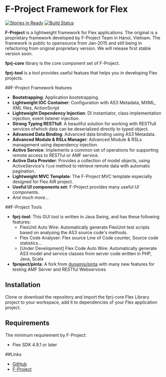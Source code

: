 # F-Project Framework for Flex
[![Stories in Ready](https://badge.waffle.io/fproject/f-project.png?label=1%20-%20Ready)](https://waffle.io/fproject/f-project)
[![Build Status](https://travis-ci.org/fproject/f-project.svg?branch=master)](https://travis-ci.org/fproject/f-project)

**F-Project** is a lightweight framework for Flex applications.
The original is a proprietary framework developed by F-Project Team in Hanoi, Vietnam.
The framework is public to opensource from Jan-2015 and still being in refactoring from original proprietary version.
We will release first stable version soon.

**fprj-core** library is the core component set of F-Project.

**fprj-tool** is a tool provides useful featues that helps you in developing Flex projects.

##F-Project Framework features

* **Bootstrapping**: Application bootstrapping.
* **Lightweight IOC Container**: Configuration with AS3 Metadata, MXML, XML files, ActionScript
* **Lightweight Dependency Injection**: DI instantiator, class implementation injection, event listener injection.
* **Strong Typing RESTfull**: A beautiful solution for working with RESTfull services ofwhich data can be deserialized directly to typed object.
* **Advanced Data Binding**: Advanced data binding using AS3 Metadata.
* **Advanced Module & RSLs Manager**: Advanced Module & RSLs management using dependency injection.
* **Active Service**: Implements a common set of operations for supporting remote access to RESTful or AMF service.
* **Active Data Provider**: Provides a collection of model objects, using ActiveService's `find` method to retrieve remote data with automatic pagination.
* **Lightweight MVC Template**: The F-Project MVC template especially designed for Flex AIR project.
* **Useful UI components set**: F-Project provides many useful UI components.
* *And much more...*

##F-Project Tools

* **fprj-tool**: This GUI tool is written in Java Swing, and has these following features:
  * FlexUnit Auto Wire: Automatically generate FlexUnit test scripts based on analysing the AS3 source code's methods.
  * Flex Code Analyser: Flex source Line of Code counter, Source code statistics...
  * [Under Development] Flex Code Auto Wire: Automatically generate AS3 model and service classes from server code written in PHP, Java, Scala
* **fproject/pinta**: A fork from [dunamis/pinta](https://github.com/dunamis/pinta) with many new features for testing AMF Server and RESTful Webservices

## Installation

Clone or download the repository and import the fprj-core Flex Library project to your workspace, add it to dependencies of your Flex application project.

## Requirements

The minimum requirement by F-Project:
- Flex SDK 4.9.1 or later

##Links

- [GitHub](https://github.com/fproject/f-project)
- [F-Project](http://f-project.net)